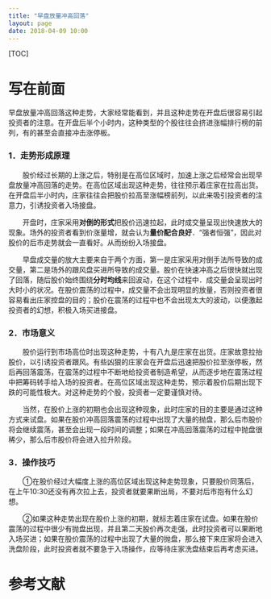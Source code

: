 ```yaml
---
title: "早盘放量冲高回落"
layout: page
date: 2018-04-09 10:00
---
```

[TOC]

# 写在前面
早盘放量冲高回落这种走势，大家经常能看到，并且这种走势在开盘后很容易引起投资者的注意。在开盘后半个小时内，这种类型的个股往往会挤进涨幅排行榜的前列，有的甚至会直接冲击涨停板。

### 1．走势形成原理
　　股价经过长期的上涨之后，特别是在高位区域时，加速上涨之后经常会出现早盘放量冲高回落的走势。在高位区域出现这种走势，往往预示着庄家在拉高出货。在开盘后半小时内，庄家往往会把股价拉高至涨幅榜前列，以此来吸引投资者的注意力，引诱投资者入场接盘。

　　开盘时，庄家采用**对倒的形式**把股价迅速拉起，此时成交量呈现出快速放大的现象。场外的投资者看到价涨量增，就会认为**量价配合良好**．“强者恒强”，因此对股价的后市走势就会一直看好。从而纷纷入场接盘。

　　早盘成交量的放大主要来自于两个方面，第一是庄家采用对倒手法所导致的成交量，第二是场外的跟风盘买进所导致的成交量。股价在快速冲高之后很快就出现了回落，随后股价始终围绕**分时均线**来回波动，在这个过程中．成交量会呈现出时大时小的状况。在股价震荡的过程中，成交量不会出现明显的放量，否则投资者很容易看出庄家控盘的目的；股价在震荡的过程中也不会出现太大的波动，以便激起投资者的幻想，积极入场买进接盘。
### 2．市场意义
　　股价运行到市场高位时出现这种走势，十有八九是庄家在出货。庄家故意拉抬股价，以引诱投资者跟风。有些凶狠的庄家会在开盘后迅速把股价拉至涨停板，然后再回落震荡，在震荡的过程中不断地给投资者制造希望，从而逐步地在震荡过程中把筹码转手给入场的投资者。在高位区域出现这种走势，预示着股价后期出现下跌的可能性极大。对这种走势的个股，投资者一定要谨慎对待。

　　当然，在股价上涨的初期也会出现这种现象，此时庄家的目的主要是通过这种方式来试盘。如果在股价冲高回落震荡的过程中出现了大量的抛盘，那么后市股价将会继续震荡，甚至会出现一段时间的调整；如果在冲高回落震荡的过程中抛盘很稀少，那么后市股价将会进入拉升阶段。
### 3．操作技巧
　　①在股价经过大幅度上涨的高位区域出现这种走势现象，只要股价同落后，在上午10:30还没有再次拉上去，投资者就要果断出局，不要对后市抱有什么幻想。

　　②如果这种走势出现在股价上涨的初期，就标志着庄家在试盘。如果在股价震荡的过程中很少有抛盘出现，并且第二天股价再次走强，此时投资者可以果断地入场买进；如果在股价震荡的过程中出现了大量的抛盘，那么接下来庄家将会进入洗盘阶段，此时投资者就不要急于入场操作，应等待庄家洗盘结束后再考虑买进。


# 参考文献